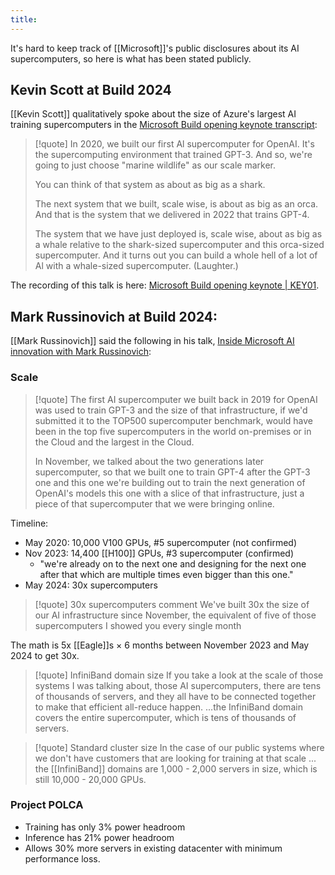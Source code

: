 ```yaml
---
title:
---
```

It's hard to keep track of [[Microsoft]]'s public disclosures about its AI supercomputers, so here is what has been stated publicly.

## Kevin Scott at Build 2024

[[Kevin Scott]] qualitatively spoke about the size of Azure's largest AI training supercomputers in the [Microsoft Build opening keynote transcript](https://news.microsoft.com/wp-content/uploads/prod/2024/05/KevinScott_transcript_KEY01_Build20204.pdf):

> [!quote]
> In 2020, we built our first Al supercomputer for OpenAI. It's the supercomputing environment that trained GPT-3. And so, we're going to just choose "marine wildlife" as our scale marker.
> 
> You can think of that system as about as big as a shark.
>
> The next system that we built, scale wise, is about as big as an orca. And that is the system that we delivered in 2022 that trains GPT-4.
>
> The system that we have just deployed is, scale wise, about as big as a whale relative to the shark-sized supercomputer and this orca-sized supercomputer. And it turns out you can build a whole hell of a lot of Al with a whale-sized supercomputer. (Laughter.)

The recording of this talk is here: [Microsoft Build opening keynote | KEY01](https://youtu.be/_r9em36n2b0?si=kRKTZNZ7zldT0UQz&t=7877).

## Mark Russinovich at Build 2024:

[[Mark Russinovich]] said the following in his talk, [Inside Microsoft AI innovation with Mark Russinovich](https://build.microsoft.com/en-US/sessions/984ca69a-ffca-4729-bf72-72ea0cd8a5db):

### Scale

> [!quote]
> The first AI supercomputer we built back in 2019 for OpenAI was used to train GPT-3 and the size of that infrastructure, if we'd submitted it to the TOP500 supercomputer benchmark, would have been in the top five supercomputers in the world on-premises or in the Cloud and the largest in the Cloud.
> 
> In November, we talked about the two generations later supercomputer, so that we built one to train GPT-4 after the GPT-3 one and this one we're building out to train the next generation of OpenAI's models this one with a slice of that infrastructure, just a piece of that supercomputer that we were bringing online.

Timeline:

- May 2020: 10,000 V100 GPUs, #5 supercomputer (not confirmed)
- Nov 2023: 14,400 [[H100]] GPUs, #3 supercomputer (confirmed)
	- "we're already on to the next one and designing for the next one after that which are multiple times even bigger than this one."
- May 2024: 30x supercomputers

> [!quote] 30x supercomputers comment
> We've built 30x the size of our AI infrastructure since November, the equivalent of five of those supercomputers I showed you every single month

The math is 5x [[Eagle]]s $\times$ 6 months between November 2023 and May 2024 to get 30x.

> [!quote] InfiniBand domain size
> If you take a look at the scale of those systems I was talking about, those AI supercomputers, there are tens of thousands of servers, and they all have to be connected together to make that efficient all-reduce happen.
> ...the InfiniBand domain covers the entire supercomputer, which is tens of thousands of servers.

> [!quote] Standard cluster size
> In the case of our public systems where we don't have customers that are looking for training at that scale ... the [[InfiniBand]] domains are 1,000 - 2,000 servers in size, which is still 10,000 - 20,000 GPUs.

### Project POLCA

- Training has only 3% power headroom
- Inference has 21% power headroom
- Allows 30% more servers in existing datacenter with minimum performance loss.